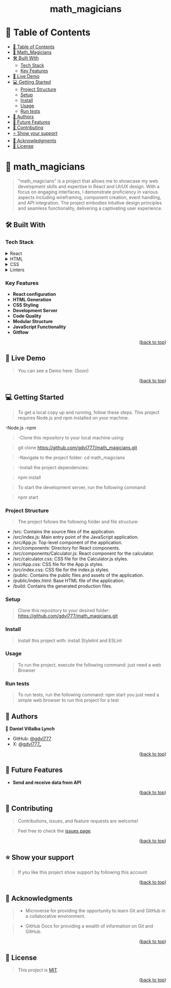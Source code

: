 <a name="readme-top"></a>

<div align="center">
  <br/>


  <h1><b>math_magicians</b></h1>

</div>

# 📗 Table of Contents

- [📗 Table of Contents](#-table-of-contents)
- [📖 Math\_Magicians ](#-math_magicians-)
 - [🛠 Built With ](#-built-with-)
    - [Tech Stack ](#tech-stack-)
    - [Key Features ](#key-features-)
  - [🚀 Live Demo ](#-live-demo-)
  - [💻 Getting Started ](#-getting-started-)
    - [Project Structure](#project-structure)
    - [Setup](#setup)
    - [Install](#install)
    - [Usage](#usage)
    - [Run tests](#run-tests)
  - [👥 Authors ](#-authors-)
  - [🔭 Future Features ](#-future-features-)
  - [🤝 Contributing ](#-contributing-)
  - [⭐️ Show your support ](#️-show-your-support-)
  - [🙏 Acknowledgments ](#-acknowledgments-)
  - [📝 License ](#-license-)


# 📖 math_magicians <a name="about-project"></a>

> "math_magicians" is a project that allows me to showcase my web development skills and expertise in React and UI/UX design. With a focus on engaging interfaces, I demonstrate proficiency in various aspects including wireframing, component creation, event handling, and API integration. The project embodies intuitive design principles and seamless functionality, delivering a captivating user experience.

## 🛠 Built With <a name="built-with"></a>

### Tech Stack <a name="tech-stack"></a>

<details>
  <summary>React</summary>
    <ul>
      <li>This project use <a href="https://react.dev/">React</a></li>
    </ul>
</details>

<details>
  <summary>HTML</summary>
  <ul>
    <li>This project use <a href="https://github.com/microverseinc/curriculum-html-css/blob/main/html5.md">HTML.</a></li>
  </ul>
</details>

<details>
  <summary>CSS</summary>
  <ul>
    <li>The <a href="https://github.com/microverseinc/curriculum-html-css/blob/main/html5.md">CSS</a> is used to provide the design in the whole page.</li>
  </ul>
</details>

<details>
  <summary>Linters</summary>
  <ul>
    <li>The <a href="https://github.com/microverseinc/linters-config">Linters</a> are tools that help us to check and solve the errors in the code</li>
    This project count with three linters: 
    <ul>
      <li>CSS</li>
      <li>JavaScript</li>
    </ul>
  </ul>
</details>




### Key Features <a name="key-features"></a>

-   **React configuration**
-   **HTML Generation**
-   **CSS Styling**
-   **Development Server**
-   **Code Quality**
-   **Modular Structure**
-   **JavaScript Functionality**
-   **Gitflow**

<p align="right">(<a href="#readme-top">back to top</a>)</p>

## 🚀 Live Demo <a name="live-demo"></a>

> You can see a Demo here: (Soon)

<p align="right">(<a href="#readme-top">back to top</a>)</p>

## 💻 Getting Started <a name="getting-started"></a>

> To get a local copy up and running, follow these steps.
> This project requires Node.js and npm installed on your machine.

-Node.js
-npm

> -Clone this repository to your local machine using:

>  git clone https://github.com/gdvl777/math_magicians.git

> -Navigate to the project folder:
> cd math_magicians

> -Install the project dependencies:

> npm install


> To start the development server, run the following command:

> npm start

### Project Structure

> The project follows the following folder and file structure:


- /src: Contains the source files of the application.
- /src/index.js: Main entry point of the JavaScript application.
- /src/App.js: Top-level component of the application.
- /src/components: Directory for React components.
- /src/components/Calculator.js: React component for the calculator.
- /src/calculator.css: CSS file for the Calculator.js styles.
- /src/App.css: CSS file for the App.js styles.
- /src/index.css: CSS file for the index.js styles.
- /public: Contains the public files and assets of the application.
- /public/index.html: Base HTML file of the application.
- /build: Contains the generated production files.


### Setup

> Clone this repository to your desired folder: https://github.com/gdvl777/math_magicians.git

### Install

> Install this project with: install Stylelint and ESLint

### Usage

> To run the project, execute the following command: just need a web Browser

### Run tests

> To run tests, run the following command: npm start
> you just need a simple web browser to run this project for a test

## 👥 Authors <a name="authors"></a>

👤 **Daniel Villalba Lynch**

-   GitHub: [@gdvl777](https://github.com/gdvl777)
-   X: [@gdvl777_](https://www.x.com/gdvl777_/)



<p align="right">(<a href="#readme-top">back to top</a>)</p>

## 🔭 Future Features <a name="future-features"></a>

-   **Send and receive data from API**


<p align="right">(<a href="#readme-top">back to top</a>)</p>

## 🤝 Contributing <a name="contributing"></a>

> Contributions, issues, and feature requests are welcome!

> Feel free to check the [issues page](https://github.com/gdvl777/math_magicians/issues).

<p align="right">(<a href="#readme-top">back to top</a>)</p>

## ⭐️ Show your support <a name="support"></a>

> If you like this project show support by following this account

<p align="right">(<a href="#readme-top">back to top</a>)</p>

<!-- ACKNOWLEDGEMENTS -->

## 🙏 Acknowledgments <a name="acknowledgements"></a>

> -   Microverse for providing the opportunity to learn Git and GitHub in a collaborative environment.

> -   GitHub Docs for providing a wealth of information on Git and GitHub.

<p align="right">(<a href="#readme-top">back to top</a>)</p>

<!-- LICENSE -->

## 📝 License <a name="license"></a>


> This project is [MIT](https://github.com/gdvl777/math_magicians/blob/dev/MIT.md).

<p align="right">(<a href="#readme-top">back to top</a>)</p>
